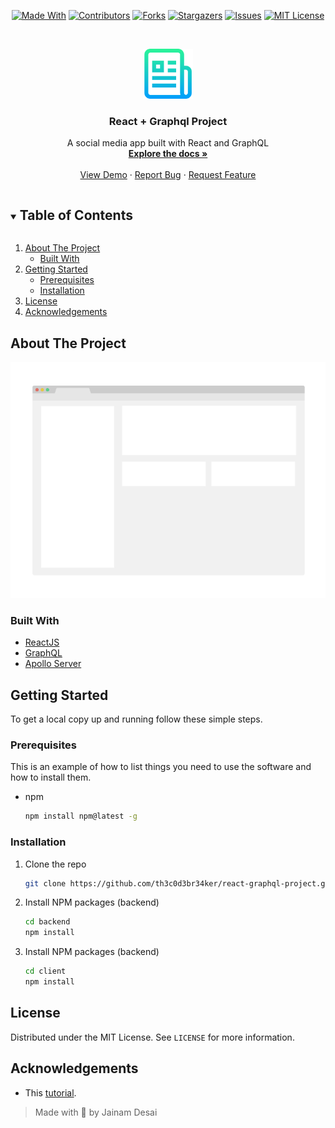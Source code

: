 <!--
*** Thanks for checking out the README-Template. If you have a suggestion
*** that would make this better, please fork the repo and create a pull request
*** or simply open an issue with the tag "enhancement".
*** Thanks again! Now go create something AMAZING! :D
***
***
***
*** To avoid retyping too much info. Do a search and replace for the following:
*** github_username, repo_name, twitter_handle, email, project_title, project_description
-->

<!-- PROJECT SHIELDS -->
<!--
*** I'm using markdown "reference style" links for readability.
*** Reference links are enclosed in brackets [ ] instead of parentheses ( ).
*** See the bottom of this document for the declaration of the reference variables
*** for contributors-url, forks-url, etc. This is an optional, concise syntax you may use.
*** https://www.markdownguide.org/basic-syntax/#reference-style-links
-->
<span style="display:block;text-align:center">

[![Made With][made-with-shield]][made-with-url]
[![Contributors][contributors-shield]][contributors-url]
[![Forks][forks-shield]][forks-url]
[![Stargazers][stars-shield]][stars-url]
[![Issues][issues-shield]][issues-url]
[![MIT License][license-shield]][license-url]

</span>

<!-- PROJECT LOGO -->
<br />
<p align="center">
  <a href="https://github.com/th3c0d3br34ker/react-graphql-project">
    <img src="images/logo.png" alt="Logo" width="80" height="80">
  </a>

  <h3 align="center">React + Graphql Project</h3>

  <p align="center">
    A social media app built with React and GraphQL
    <br />
    <a href="https://github.com/th3c0d3br34ker/react-graphql-project"><strong>Explore the docs »</strong></a>
    <br />
    <br />
    <a href="https://github.com/th3c0d3br34ker/react-graphql-project">View Demo</a>
    ·
    <a href="https://github.com/th3c0d3br34ker/react-graphql-project/issues">Report Bug</a>
    ·
    <a href="https://github.com/th3c0d3br34ker/react-graphql-project/issues">Request Feature</a>
  </p>
</p>

<!-- TABLE OF CONTENTS -->
<details open="open">
  <summary><h2 style="display: inline-block">Table of Contents</h2></summary>
  <ol>
    <li>
      <a href="#about-the-project">About The Project</a>
      <ul>
        <li><a href="#built-with">Built With</a></li>
      </ul>
    </li>
    <li>
      <a href="#getting-started">Getting Started</a>
      <ul>
        <li><a href="#prerequisites">Prerequisites</a></li>
        <li><a href="#installation">Installation</a></li>
      </ul>
    </li>
    <li><a href="#license">License</a></li>
    <li><a href="#acknowledgements">Acknowledgements</a></li>
  </ol>
</details>

<!-- ABOUT THE PROJECT -->

## About The Project

[![Product Name Screen Shot][product-screenshot]](https://example.com)

### Built With

- [ReactJS](https://reactjs.org/docs/getting-started.html)
- [GraphQL](https://graphql.org/graphql-js/)
- [Apollo Server](https://www.apollographql.com/docs/apollo-server/)

<!-- GETTING STARTED -->

## Getting Started

To get a local copy up and running follow these simple steps.

### Prerequisites

This is an example of how to list things you need to use the software and how to install them.

- npm
  ```sh
  npm install npm@latest -g
  ```

### Installation

1. Clone the repo
   ```sh
   git clone https://github.com/th3c0d3br34ker/react-graphql-project.git
   ```
2. Install NPM packages (backend)
   ```sh
   cd backend
   npm install
   ```
3. Install NPM packages (backend)
   ```sh
   cd client
   npm install
   ```

<!-- LICENSE -->

## License

Distributed under the MIT License. See `LICENSE` for more information.

<!-- ACKNOWLEDGEMENTS -->

## Acknowledgements

- This [tutorial](https://www.youtube.com/watch?v=n1mdAPFq2Os&ab_channel=freeCodeCamp.org).

> Made with 💙 by Jainam Desai

<!-- MARKDOWN LINKS & IMAGES -->
<!-- https://www.markdownguide.org/basic-syntax/#reference-style-links -->

[contributors-shield]: https://img.shields.io/github/contributors/th3c0d3br34ker/react-graphql-project.svg?style=for-the-badge
[contributors-url]: https://github.com/th3c0d3br34ker/react-graphql-project/graphs/contributors
[forks-shield]: https://img.shields.io/github/forks/th3c0d3br34ker/react-graphql-project.svg?style=for-the-badge
[forks-url]: https://github.com/th3c0d3br34ker/react-graphql-project/network/members
[stars-shield]: https://img.shields.io/github/stars/th3c0d3br34ker/react-graphql-project.svg?style=for-the-badge
[stars-url]: https://github.com/th3c0d3br34ker/react-graphql-project/stargazers
[issues-shield]: https://img.shields.io/github/issues/th3c0d3br34ker/react-graphql-project.svg?style=for-the-badge
[issues-url]: https://github.com/th3c0d3br34ker/react-graphql-project/issues
[license-shield]: https://img.shields.io/github/license/th3c0d3br34ker/react-graphql-project.svg?style=for-the-badge
[license-url]: https://github.com/th3c0d3br34ker/react-graphql-project/blob/master/LICENSE.txt
[made-with-shield]: https://img.shields.io/github/languages/top/th3c0d3br34ker/react-graphql-project.svg?style=for-the-badge
[made-with-url]: https://shields.io/github/languages/top/th3c0d3br34ker/react-graphql-project.svg?style-for-the-badge
[product-screenshot]: images/screenshot.png
